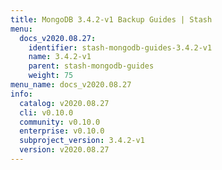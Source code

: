 ```yaml
---
title: MongoDB 3.4.2-v1 Backup Guides | Stash
menu:
  docs_v2020.08.27:
    identifier: stash-mongodb-guides-3.4.2-v1
    name: 3.4.2-v1
    parent: stash-mongodb-guides
    weight: 75
menu_name: docs_v2020.08.27
info:
  catalog: v2020.08.27
  cli: v0.10.0
  community: v0.10.0
  enterprise: v0.10.0
  subproject_version: 3.4.2-v1
  version: v2020.08.27
---
```


